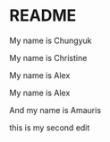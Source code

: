 # README

My name is Chungyuk

My name is Christine

My name is Alex


My name is Alex





And my name is Amauris


this  is my second edit 
